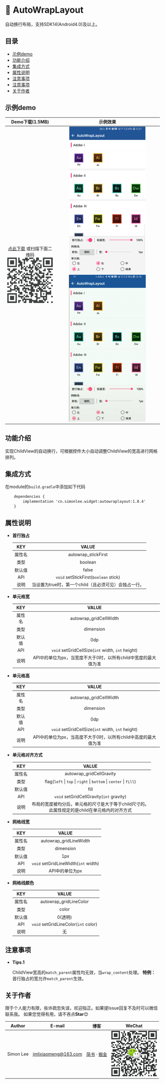 # :star2:&nbsp;AutoWrapLayout

自动换行布局，支持SDK14(Android4.0)及以上。

## 目录

* [示例demo](#示例demo)
* [功能介绍](#功能介绍)
* [集成方式](#集成方式)
* [属性说明](#使用方式)
* [注意事项](#注意事项)
* [注意事项](#注意事项)
* [关于作者](#关于作者)

## 示例demo

|Demo下载(1.5MB)|示例效果|
|:---:|:---:|
|[点此下载](http://fir.im/SLWidget) 或扫描下面二维码<br/>[![demo](../download.png)](http://fir.im/SLWidget  "扫码下载示例程序")|![gif](./demo_autowraplayout.png)&#32;&#32;&#32;![gif](./demo_autowraplayout.gif)|

## 功能介绍

实现ChildView的自动换行，可根据控件大小自动调整ChildView的宽高进行网格排列。

## 集成方式

在module的`build.gradle`中添加如下代码
```
    dependencies {
        implementation 'cn.simonlee.widget:autowraplayout:1.0.4'
    }
```

## 属性说明

* **首行独占**

    |KEY|VALUE|
    |:---:|:---:|
    |属性名|autowrap_stickFirst|
    |类型|boolean|
    |默认值|false|
    |API|`void` setStickFirst(`boolean` stick)|
    |说明|当设置为true时，第一个child（且必须可见）会独占一行。|

* **单元格宽**

    |KEY|VALUE|
    |:---:|:---:|
    |属性名|autowrap_gridCellWidth|
    |类型|dimension|
    |默认值|0dp|
    |API|`void` setGridCellSize(`int` width, `int` height)|
    |说明|API中的单位为px，当宽度不大于0时，以所有child中宽度的最大值为准|

* **单元格高**

    |KEY|VALUE|
    |:---:|:---:|
    |属性名|autowrap_gridCellWidth|
    |类型|dimension|
    |默认值|0dp|
    |API|`void` setGridCellSize(`int` width, `int` height)|
    |说明|API中的单位为px，当高度不大于0时，以所有child中高度的最大值为准|

* **单元格对齐方式**

    |KEY|VALUE|
    |:---:|:---:|
    |属性名|autowrap_gridCellGravity|
    |类型|flag(`left` &#124; `top` &#124; `right` &#124; `bottom` &#124; `center` &#124; `fill`)|
    |默认值|fill|
    |API|`void` setGridCellGravity(`int` gravity)|
    |说明|布局的宽度被均分后，单元格的尺寸是大于等于child尺寸的。<br/>此属性规定的是child在单元格内的对齐方式|

* **网格线宽**

    |KEY|VALUE|
    |:---:|:---:|
    |属性名|autowrap_gridLineWidth|
    |类型|dimension|
    |默认值|1px|
    |API|`void` setGridLineWidth(`int` width)|
    |说明|API中的单位为px|

* **网格线颜色**

    |KEY|VALUE|
    |:---:|:---:|
    |属性名|autowrap_gridLineColor|
    |类型|color|
    |默认值|0(透明)|
    |API|`void` setGridLineColor(`int` color)|
    |说明|无|

## 注意事项

* **Tips.1**

    ChildView宽高的`match_parent`属性均无效，当`wrap_content`处理。
    **特例：** 首行独占的宽允许`match_parent`生效。

## 关于作者

限于个人能力有限，些许疏忽失误，欢迎指正。如果提Issue回复不及时可以微信联系我。
如果您觉得有用，请不吝点**Star**:blush:

|Author|E-mail|博客|WeChat|
|:---:|:---:|:---:|:---:|
|Simon Lee|jmlixiaomeng@163.com|[简书](https://www.jianshu.com/u/c35bd597dafb) · [掘金](https://juejin.im/user/5a38846b6fb9a04528469a89)|![wechat](../wechat.png)|


